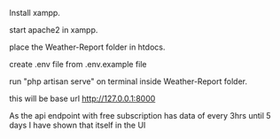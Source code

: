Install xampp.

start apache2 in xampp.

place the Weather-Report folder in htdocs.

create .env file from .env.example file

run "php artisan serve" on terminal inside Weather-Report folder.

this will be base url http://127.0.0.1:8000

As the api endpoint with free subscription has data of every 3hrs until 5 days I have shown that itself in the UI

